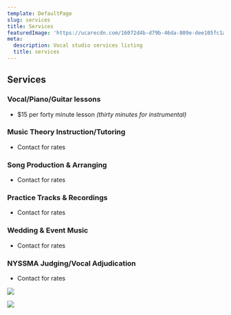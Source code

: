 ```yaml
---
template: DefaultPage
slug: services
title: Services
featuredImage: 'https://ucarecdn.com/16072d4b-d79b-46da-809e-dee105fc1a75/'
meta:
  description: Vocal studio services listing
  title: services
---
```

## Services

### Vocal/Piano/Guitar lessons

* $15 per forty minute lesson _(thirty minutes for instrumental)_

### Music Theory Instruction/Tutoring

* Contact for rates

### Song Production & Arranging

* Contact for rates

### Practice Tracks & Recordings

* Contact for rates

### Wedding & Event Music

* Contact for rates

### NYSSMA Judging/Vocal Adjudication

* Contact for rates

![](https://ucarecdn.com/008caa02-3764-4817-a579-ea31607e879a/)

![](https://ucarecdn.com/bb7bd70f-003b-42ba-abf0-094adc67244e/)
